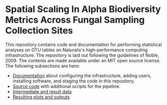 # Spatial Scaling In Alpha Biodiversity Metrics Across Fungal Sampling Collection Sites

This repository contains code and documentation for performing statistical analyses on OTU tables on Naturalis's high-performance computing infrastructure. The repository is laid out following the guidelines of Noble, 2009. The contents are made available under an MIT open source license. The following subsections are here:


- [Documentation](doc) about configuring the infrastructure, adding users,
  installing software, and staging the code in this repository.
- [Source code](src) with additional scripts for the pipeline.
- [Intermediate and result data](data)
- [Resulting plots and outputs](results)